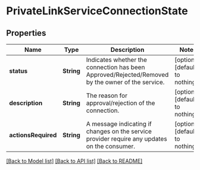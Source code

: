 # PrivateLinkServiceConnectionState


## Properties
Name | Type | Description | Notes
------------ | ------------- | ------------- | -------------
**status** | **String** | Indicates whether the connection has been Approved/Rejected/Removed by the owner of the service. | [optional] [default to nothing]
**description** | **String** | The reason for approval/rejection of the connection. | [optional] [default to nothing]
**actionsRequired** | **String** | A message indicating if changes on the service provider require any updates on the consumer. | [optional] [default to nothing]


[[Back to Model list]](../README.md#models) [[Back to API list]](../README.md#api-endpoints) [[Back to README]](../README.md)


